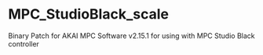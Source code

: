 # MPC_StudioBlack_scale
Binary Patch for AKAI MPC Software v2.15.1 for using with MPC Studio Black controller
